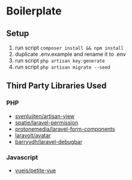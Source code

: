 # Boilerplate

## Setup
1. run script `composer install && npm install`
2. duplicate .env.example and rename it to .env
3. run script `php artisan key:generate`
4. run script `php artisan migrate --seed`

## Third Party Libraries Used
### PHP
- [svenluijten/artisan-view](https://github.com/svenluijten/artisan-view)
- [spatie/laravel-permission](https://github.com/spatie/laravel-permission)
- [protonemedia/laravel-form-components](https://github.com/protonemedia/laravel-form-components)
- [laravolt/avatar](https://github.com/protonemedia/laravel-form-components)
- [barryvdh/laravel-debugbar](https://github.com/barryvdh/laravel-debugbar)

### Javascript
- [vuejs/petite-vue](https://github.com/vuejs/petite-vue)